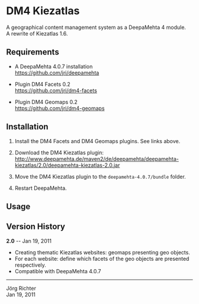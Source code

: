 
DM4 Kiezatlas
=============

A geographical content management system as a DeepaMehta 4 module.  
A rewrite of Kiezatlas 1.6.


Requirements
------------

* A DeepaMehta 4.0.7 installation  
  <https://github.com/jri/deepamehta>

* Plugin DM4 Facets 0.2  
  <https://github.com/jri/dm4-facets>

* Plugin DM4 Geomaps 0.2  
  <https://github.com/jri/dm4-geomaps>


Installation
------------

1. Install the DM4 Facets and DM4 Geomaps plugins. See links above.

2. Download the DM4 Kiezatlas plugin:  
   <http://www.deepamehta.de/maven2/de/deepamehta/deepamehta-kiezatlas/2.0/deepamehta-kiezatlas-2.0.jar>

3. Move the DM4 Kiezatlas plugin to the `deepamehta-4.0.7/bundle` folder.

4. Restart DeepaMehta.


Usage
-----


Version History
---------------

**2.0** -- Jan 19, 2011

* Creating thematic Kiezatlas websites: geomaps presenting geo objects.
* For each website: define which facets of the geo objects are presented respectively.
* Compatible with DeepaMehta 4.0.7


------------
Jörg Richter  
Jan 19, 2011

